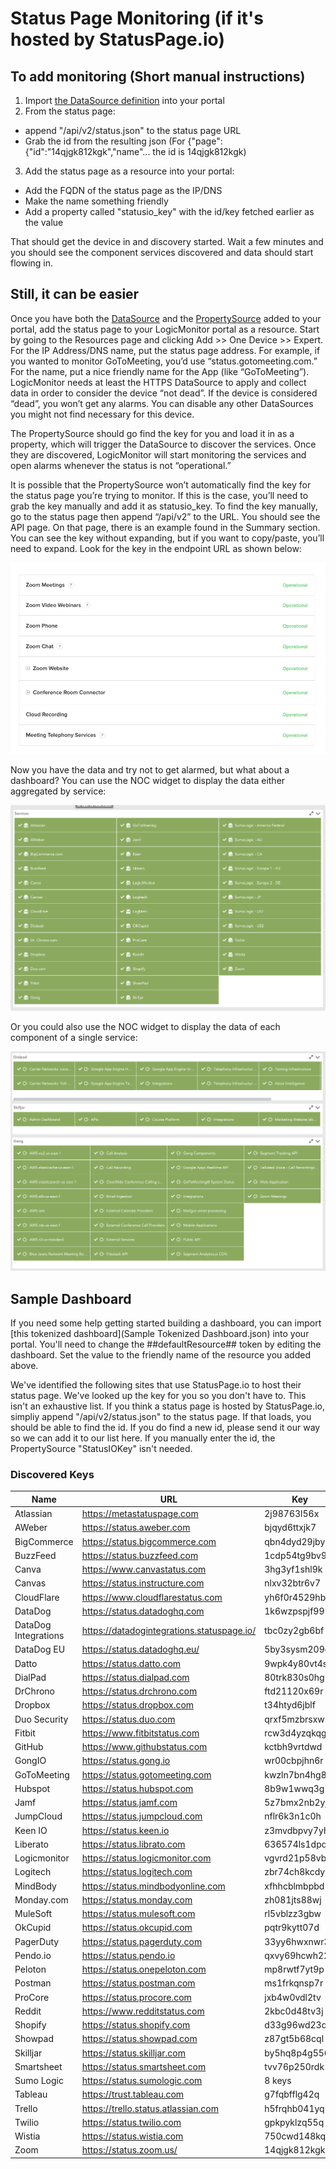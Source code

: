 # Status Page Monitoring (if it's hosted by StatusPage.io)

## To add monitoring (Short manual instructions)
1. Import [the DataSource definition](StatusIOServiceStatus/StatusIOServiceStatus.xml) into your portal
2. From the status page:
  * append "/api/v2/status.json" to the status page URL
  * Grab the id from the resulting json (For {"page":{"id":"14qjgk812kgk","name"... the id is 14qjgk812kgk)
3. Add the status page as a resource into your portal:
  * Add the FQDN of the status page as the IP/DNS
  * Make the name something friendly
  * Add a property called "statusio_key" with the id/key fetched earlier as the value

That should get the device in and discovery started. Wait a few minutes and you should see the component services discovered and data should start flowing in.

## Still, it can be easier
Once you have both the [DataSource](StatusIOServiceStatus/StatusIOServiceStatus.xml) and the [PropertySource](StatusIOKey/StatusIOKey.json) added to your portal, add the status page to your LogicMonitor portal as a resource. Start by going to the Resources page and clicking Add >> One Device >> Expert. For the IP Address/DNS name, put the status page address. For example, if you wanted to monitor GoToMeeting, you’d use “status.gotomeeting.com.”  For the name, put a nice friendly name for the App (like “GoToMeeting”). LogicMonitor needs at least the HTTPS DataSource to apply and collect data in order to consider the device “not dead”. If the device is considered “dead”, you won’t get any alarms. You can disable any other DataSources you might not find necessary for this device.

The PropertySource should go find the key for you and load it in as a property, which will trigger the DataSource to discover the services. Once they are discovered, LogicMonitor will start monitoring the services and open alarms whenever the status is not “operational.”

It is possible that the PropertySource won’t automatically find the key for the status page you’re trying to monitor. If this is the case, you’ll need to grab the key manually and add it as statusio_key. To find the key manually, go to the status page then append “/api/v2” to the URL. You should see the API page. On that page, there is an example found in the Summary section. You can see the key without expanding, but if you want to copy/paste, you’ll need to expand. Look for the key in the endpoint URL as shown below:

![Key](images/statuspage.png "Key retrieval from the status page")

Now you have the data and try not to get alarmed, but what about a dashboard? You can use the NOC widget to display the data either aggregated by service:

![sample1](images/widget1.png "Example widget")

Or you could also use the NOC widget to display the data of each component of a single service:

![sample2](images/widget2.png "Example widget")

## Sample Dashboard
If you need some help getting started building a dashboard, you can import [this tokenized dashboard](Sample Tokenized Dashboard.json) into your portal. You'll need to change the ##defaultResource## token by editing the dashboard. Set the value to the friendly name of the resource you added above.

We've identified the following sites that use StatusPage.io to host their status page. We've looked up the key for you so you don't have to. This isn't an exhaustive list. If you think a status page is hosted by StatusPage.io, simpliy append "/api/v2/status.json" to the status page. If that loads, you should be able to find the id. If you do find a new id, please send it our way so we can add it to our list here. If you manually enter the id, the PropertySource "StatusIOKey" isn't needed.
### Discovered Keys
|Name|URL|Key|
|---|---|---|
|Atlassian|https://metastatuspage.com|2j98763l56x|
|AWeber|https://status.aweber.com|bjqyd6ttxjk7|
|BigCommerce|https://status.bigcommerce.com|qbn4dyd29jby|
|BuzzFeed|https://status.buzzfeed.com|1cdp54tg9bv9|
|Canva|https://www.canvastatus.com|3hg3yf1shl9k|
|Canvas|https://status.instructure.com|nlxv32btr6v7|
|CloudFlare|https://www.cloudflarestatus.com|yh6f0r4529hb|
|DataDog|https://status.datadoghq.com|1k6wzpspjf99|
|DataDog Integrations|https://datadogintegrations.statuspage.io/|tbc0zy2gb6bf|
|DataDog EU|https://status.datadoghq.eu/|5by3sysm209d|
|Datto|https://status.datto.com|9wpk4y80vt4s|
|DialPad|https://status.dialpad.com|80trk830s0hg|
|DrChrono|https://status.drchrono.com|ftd21120x69r|
|Dropbox|https://status.dropbox.com|t34htyd6jblf|
|Duo Security|https://status.duo.com|qrxf5mzbrsxw|
|Fitbit|https://www.fitbitstatus.com|rcw3d4yzqkqg|
|GitHub|https://www.githubstatus.com|kctbh9vrtdwd|
|GongIO|https://status.gong.io|wr00cbpjhn6r|
|GoToMeeting|https://status.gotomeeting.com|kwzln7bn4hg8|
|Hubspot|https://status.hubspot.com|8b9w1wwq3g7d|
|Jamf|https://status.jamf.com|5z7bmx2nb2yj|
|JumpCloud|https://status.jumpcloud.com|nflr6k3n1c0h|
|Keen IO|https://status.keen.io|z3mvdbpvy7yh|
|Liberato|https://status.librato.com|636574ls1dpd|
|Logicmonitor|https://status.logicmonitor.com|vgvrd21p58vb|
|Logitech|https://status.logitech.com|zbr74ch8kcdy|
|MindBody|https://status.mindbodyonline.com|xfhhcblmbpbd|
|Monday.com|https://status.monday.com|zh081jts88wj|
|MuleSoft|https://status.mulesoft.com|rl5vblzz3gbw|
|OkCupid|https://status.okcupid.com|pqtr9kytt07d|
|PagerDuty|https://status.pagerduty.com|33yy6hwxnwr3|
|Pendo.io|https://status.pendo.io|qxvy69hcwh22|
|Peloton|https://status.onepeloton.com|mp8rwtf7yt9p|
|Postman|https://status.postman.com|ms1frkqnsp7r|
|ProCore|https://status.procore.com|jxb4w0vdl2tv|
|Reddit|https://www.redditstatus.com|2kbc0d48tv3j|
|Shopify|https://status.shopify.com|d33g96wd23dd|
|Showpad|https://status.showpad.com|z87gt5b68cql|
|Skilljar|https://status.skilljar.com|by5hq8p4g556|
|Smartsheet|https://status.smartsheet.com|tvv76p250rdk|
|Sumo Logic|https://status.sumologic.com|8 keys|
|Tableau|https://trust.tableau.com|g7fqbfflg42q|
|Trello|https://trello.status.atlassian.com|h5frqhb041yq|
|Twilio|https://status.twilio.com|gpkpyklzq55q|
|Wistia|https://status.wistia.com|750cwd148kqj|
|Zoom|https://status.zoom.us/|14qjgk812kgk|
